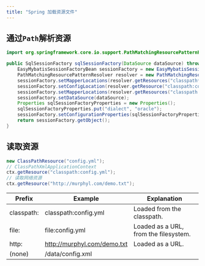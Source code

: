 ```yaml
---
title: "Spring 加载资源文件"
---
```


## 通过`Path`解析资源

```java
import org.springframework.core.io.support.PathMatchingResourcePatternResolver;

public SqlSessionFactory sqlSessionFactory(DataSource dataSource) throws Exception {
	EasyMybatisSessionFactoryBean sessionFactory = new EasyMybatisSessionFactoryBean();
	PathMatchingResourcePatternResolver resolver = new PathMatchingResourcePatternResolver();
	sessionFactory.setMapperLocations(resolver.getResources("classpath*:/com.murphyl*/*.xml"));
	sessionFactory.setConfigLocation(resolver.getResource("classpath:config/mybatis-config.xml"));
    sessionFactory.setMapperLocations(resolver.getResources("classpath:mapper/*/*.xml"));
    sessionFactory.setDataSource(dataSource);
    Properties sqlSessionFactoryProperties = new Properties();
    sqlSessionFactoryProperties.put("dialect", "oracle");
    sessionFactory.setConfigurationProperties(sqlSessionFactoryProperties);
    return sessionFactory.getObject();
}
```

## 读取资源

```java
new ClassPathResource("config.yml");
// ClassPathXmlApplicationContext 
ctx.getResource("classpath:config.yml");
// 读取网络资源
ctx.getResource("http://murphyl.com/demo.txt");
```

|  Prefix   | Example | Explanation  |
|  ----  | ----  | ----  |
| classpath:  | classpath:config.yml | Loaded from the classpath. |
| file:  | file:config.yml | Loaded as a URL, from the filesystem. |
| http: | http://murphyl.com/demo.txt | Loaded as a URL. |
| (none)  | /data/config.xml |  |